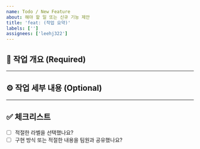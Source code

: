 ```yaml
---
name: Todo / New Feature
about: 해야 할 일 또는 신규 기능 제안
title: 'feat: (작업 요약)'
labels: ['']
assignees: ['leehj322']
---
```


## 📝 작업 개요 (Required)

<!--
수행할 작업 또는 기능의 요약을 간단히 작성해주세요.
예: 공통 버튼 컴포넌트 생성
-->

---

## ⚙️ 작업 세부 내용 (Optional)

<!--
구현 방식, 고려해야 할 사항 등 구체적인 내용을 작성해주세요.
예: props는 size, variant, icon 등을 받도록 구성
-->

---

## ✅ 체크리스트

- [ ] 적절한 라벨을 선택했나요?
- [ ] 구현 방식 또는 적절한 내용을 팀원과 공유했나요?
